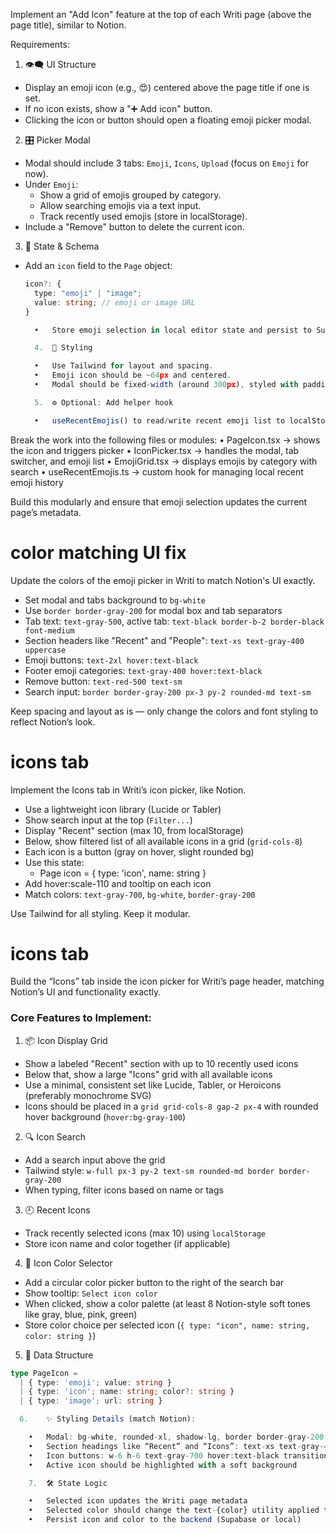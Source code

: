 Implement an "Add Icon" feature at the top of each Writi page (above the page title), similar to Notion.

Requirements:

1. 👁️‍🗨️ UI Structure
- Display an emoji icon (e.g., 😍) centered above the page title if one is set.
- If no icon exists, show a "➕ Add icon" button.
- Clicking the icon or button should open a floating emoji picker modal.

2. 🎛 Picker Modal
- Modal should include 3 tabs: `Emoji`, `Icons`, `Upload` (focus on `Emoji` for now).
- Under `Emoji`:
  - Show a grid of emojis grouped by category.
  - Allow searching emojis via a text input.
  - Track recently used emojis (store in localStorage).
- Include a "Remove" button to delete the current icon.

3. 🧠 State & Schema
- Add an `icon` field to the `Page` object:
  ```ts
  icon?: {
    type: "emoji" | "image";
    value: string; // emoji or image URL
  }

  	•	Store emoji selection in local editor state and persist to Supabase.

	4.	💅 Styling

	•	Use Tailwind for layout and spacing.
	•	Emoji icon should be ~64px and centered.
	•	Modal should be fixed-width (around 300px), styled with padding, rounded corners, shadow.

	5.	⚙️ Optional: Add helper hook

	•	useRecentEmojis() to read/write recent emoji list to localStorage.

Break the work into the following files or modules:
	•	PageIcon.tsx → shows the icon and triggers picker
	•	IconPicker.tsx → handles the modal, tab switcher, and emoji list
	•	EmojiGrid.tsx → displays emojis by category with search
	•	useRecentEmojis.ts → custom hook for managing local recent emoji history

Build this modularly and ensure that emoji selection updates the current page’s metadata.


# color matching UI fix

Update the colors of the emoji picker in Writi to match Notion's UI exactly.

- Set modal and tabs background to `bg-white`
- Use `border border-gray-200` for modal box and tab separators
- Tab text: `text-gray-500`, active tab: `text-black border-b-2 border-black font-medium`
- Section headers like "Recent" and "People": `text-xs text-gray-400 uppercase`
- Emoji buttons: `text-2xl hover:text-black`
- Footer emoji categories: `text-gray-400 hover:text-black`
- Remove button: `text-red-500 text-sm`
- Search input: `border border-gray-200 px-3 py-2 rounded-md text-sm`

Keep spacing and layout as is — only change the colors and font styling to reflect Notion’s look.

# icons tab

Implement the Icons tab in Writi’s icon picker, like Notion.

- Use a lightweight icon library (Lucide or Tabler)
- Show search input at the top (`Filter...`)
- Display "Recent" section (max 10, from localStorage)
- Below, show filtered list of all available icons in a grid (`grid-cols-8`)
- Each icon is a button (gray on hover, slight rounded bg)
- Use this state:
  - Page icon = { type: 'icon', name: string }
- Add hover:scale-110 and tooltip on each icon
- Match colors: `text-gray-700`, `bg-white`, `border-gray-200`

Use Tailwind for all styling. Keep it modular.

# icons tab

Build the “Icons” tab inside the icon picker for Writi’s page header, matching Notion’s UI and functionality exactly.



### Core Features to Implement:

1. 📦 Icon Display Grid
- Show a labeled "Recent" section with up to 10 recently used icons
- Below that, show a large "Icons" grid with all available icons
- Use a minimal, consistent set like Lucide, Tabler, or Heroicons (preferably monochrome SVG)
- Icons should be placed in a `grid grid-cols-8 gap-2 px-4` with rounded hover background (`hover:bg-gray-100`)

2. 🔍 Icon Search
- Add a search input above the grid
- Tailwind style: `w-full px-3 py-2 text-sm rounded-md border border-gray-200`
- When typing, filter icons based on name or tags

3. 🕘 Recent Icons
- Track recently selected icons (max 10) using `localStorage`
- Store icon name and color together (if applicable)

4. 🎨 Icon Color Selector
- Add a circular color picker button to the right of the search bar
- Show tooltip: `Select icon color`
- When clicked, show a color palette (at least 8 Notion-style soft tones like gray, blue, pink, green)
- Store color choice per selected icon (`{ type: "icon", name: string, color: string }`)

5. 🧩 Data Structure
```ts
type PageIcon =
  | { type: 'emoji'; value: string }
  | { type: 'icon'; name: string; color?: string }
  | { type: 'image'; url: string }

  6.	✨ Styling Details (match Notion):

	•	Modal: bg-white, rounded-xl, shadow-lg, border border-gray-200
	•	Section headings like “Recent” and “Icons”: text-xs text-gray-400 uppercase px-4 mt-2
	•	Icon buttons: w-6 h-6 text-gray-700 hover:text-black transition
	•	Active icon should be highlighted with a soft background

	7.	🛠 State Logic

	•	Selected icon updates the Writi page metadata
	•	Selected color should change the text-{color} utility applied to icon (or inline style)
	•	Persist icon and color to the backend (Supabase or local)